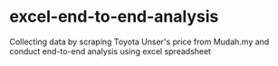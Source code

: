 # excel-end-to-end-analysis
Collecting data by scraping Toyota Unser's price from Mudah.my and conduct end-to-end analysis using excel spreadsheet
